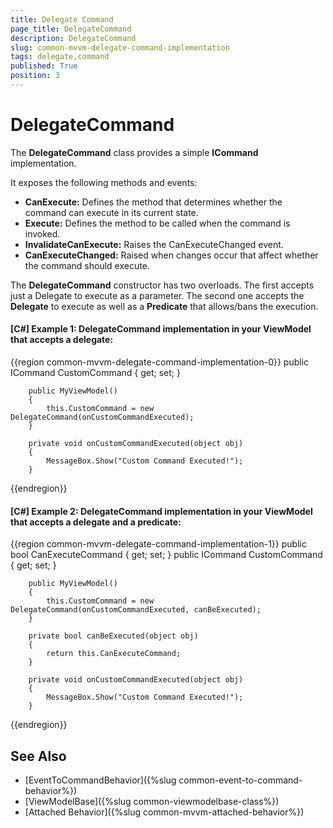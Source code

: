 ```yaml
---
title: Delegate Command
page_title: DelegateCommand
description: DelegateCommand
slug: common-mvvm-delegate-command-implementation
tags: delegate,command
published: True
position: 3
---
```


# DelegateCommand

The **DelegateCommand** class provides a simple **ICommand** implementation.

It exposes the following methods and events:

* **CanExecute:** Defines the method that determines whether the command can execute in its current state.
* **Execute:** Defines the method to be called when the command is invoked.
* **InvalidateCanExecute:** Raises the CanExecuteChanged event.
* **CanExecuteChanged:** Raised when changes occur that affect whether the command should execute.

The **DelegateCommand** constructor has two overloads. The first accepts just a Delegate to execute as a parameter. The second one accepts the **Delegate** to execute as well as a **Predicate** that allows/bans the execution.  

#### **[C#] Example 1: DelegateCommand implementation in your ViewModel that accepts a delegate:**
{{region common-mvvm-delegate-command-implementation-0}}
	 	public ICommand CustomCommand { get; set; }

        public MyViewModel()
        {
            this.CustomCommand = new DelegateCommand(onCustomCommandExecuted);
        }
		
		private void onCustomCommandExecuted(object obj)
        {
            MessageBox.Show("Custom Command Executed!");
        }
{{endregion}}
	

#### **[C#] Example 2: DelegateCommand implementation in your ViewModel that accepts a delegate and a predicate:**
{{region common-mvvm-delegate-command-implementation-1}}
		public bool CanExecuteCommand { get; set; }
        public ICommand CustomCommand { get; set; }

        public MyViewModel()
        {
            this.CustomCommand = new DelegateCommand(onCustomCommandExecuted, canBeExecuted);
        }

        private bool canBeExecuted(object obj)
        {
            return this.CanExecuteCommand;
        }

        private void onCustomCommandExecuted(object obj)
        {
            MessageBox.Show("Custom Command Executed!");
        }
{{endregion}}



## See Also

* [EventToCommandBehavior]({%slug common-event-to-command-behavior%})
* [ViewModelBase]({%slug common-viewmodelbase-class%})
* [Attached Behavior]({%slug common-mvvm-attached-behavior%})
